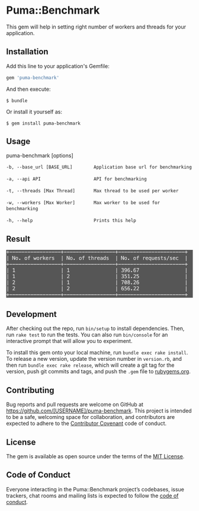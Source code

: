 # Puma::Benchmark

This gem will help in setting right number of workers and threads for your application.

## Installation

Add this line to your application's Gemfile:

```ruby
gem 'puma-benchmark'
```

And then execute:

    $ bundle

Or install it yourself as:

    $ gem install puma-benchmark

## Usage

puma-benchmark [options]

    -b, --base_url [BASE_URL]        Application base url for benchmarking
    
    -a, --api API                    API for benchmarking
   
    -t, --threads [Max Thread]       Max thread to be used per worker
    
    -w, --workers [Max Worker]       Max worker to be used for benchmarking
    
    -h, --help                       Prints this help
    

## Result

![result](https://raw.githubusercontent.com/anilmaurya/puma-benchmark/master/puma-benchmark-result.png)

## Development

After checking out the repo, run `bin/setup` to install dependencies. Then, run `rake test` to run the tests. You can also run `bin/console` for an interactive prompt that will allow you to experiment.

To install this gem onto your local machine, run `bundle exec rake install`. To release a new version, update the version number in `version.rb`, and then run `bundle exec rake release`, which will create a git tag for the version, push git commits and tags, and push the `.gem` file to [rubygems.org](https://rubygems.org).

## Contributing

Bug reports and pull requests are welcome on GitHub at https://github.com/[USERNAME]/puma-benchmark. This project is intended to be a safe, welcoming space for collaboration, and contributors are expected to adhere to the [Contributor Covenant](http://contributor-covenant.org) code of conduct.

## License

The gem is available as open source under the terms of the [MIT License](https://opensource.org/licenses/MIT).

## Code of Conduct

Everyone interacting in the Puma::Benchmark project’s codebases, issue trackers, chat rooms and mailing lists is expected to follow the [code of conduct](https://github.com/[USERNAME]/puma-benchmark/blob/master/CODE_OF_CONDUCT.md).
